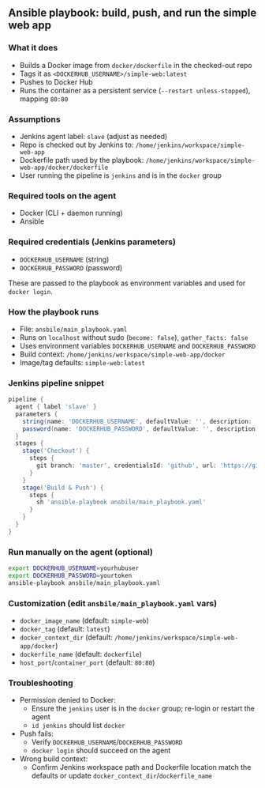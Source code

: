 ## Ansible playbook: build, push, and run the simple web app

### What it does
- Builds a Docker image from `docker/dockerfile` in the checked-out repo
- Tags it as `<DOCKERHUB_USERNAME>/simple-web:latest`
- Pushes to Docker Hub
- Runs the container as a persistent service (`--restart unless-stopped`), mapping `80:80`

### Assumptions
- Jenkins agent label: `slave` (adjust as needed)
- Repo is checked out by Jenkins to: `/home/jenkins/workspace/simple-web-app`
- Dockerfile path used by the playbook: `/home/jenkins/workspace/simple-web-app/docker/dockerfile`
- User running the pipeline is `jenkins` and is in the `docker` group

### Required tools on the agent
- Docker (CLI + daemon running)
- Ansible

### Required credentials (Jenkins parameters)
- `DOCKERHUB_USERNAME` (string)
- `DOCKERHUB_PASSWORD` (password)

These are passed to the playbook as environment variables and used for `docker login`.

### How the playbook runs
- File: `ansbile/main_playbook.yaml`
- Runs on `localhost` without sudo (`become: false`), `gather_facts: false`
- Uses environment variables `DOCKERHUB_USERNAME` and `DOCKERHUB_PASSWORD`
- Build context: `/home/jenkins/workspace/simple-web-app/docker`
- Image/tag defaults: `simple-web:latest`

### Jenkins pipeline snippet
```groovy
pipeline {
  agent { label 'slave' }
  parameters {
    string(name: 'DOCKERHUB_USERNAME', defaultValue: '', description: 'Docker Hub username')
    password(name: 'DOCKERHUB_PASSWORD', defaultValue: '', description: 'Docker Hub password or token')
  }
  stages {
    stage('Checkout') {
      steps {
        git branch: 'master', credentialsId: 'github', url: 'https://github.com/rozana10710/demo2-jenkins-ansbile-docker-webapp.git'
      }
    }
    stage('Build & Push') {
      steps {
        sh 'ansible-playbook ansbile/main_playbook.yaml'
      }
    }
  }
}
```

### Run manually on the agent (optional)
```bash
export DOCKERHUB_USERNAME=yourhubuser
export DOCKERHUB_PASSWORD=yourtoken
ansible-playbook ansbile/main_playbook.yaml
```

### Customization (edit `ansbile/main_playbook.yaml` vars)
- `docker_image_name` (default: `simple-web`)
- `docker_tag` (default: `latest`)
- `docker_context_dir` (default: `/home/jenkins/workspace/simple-web-app/docker`)
- `dockerfile_name` (default: `dockerfile`)
- `host_port`/`container_port` (default: `80:80`)

### Troubleshooting
- Permission denied to Docker:
  - Ensure the `jenkins` user is in the `docker` group; re-login or restart the agent
  - `id jenkins` should list `docker`
- Push fails:
  - Verify `DOCKERHUB_USERNAME`/`DOCKERHUB_PASSWORD`
  - `docker login` should succeed on the agent
- Wrong build context:
  - Confirm Jenkins workspace path and Dockerfile location match the defaults or update `docker_context_dir`/`dockerfile_name`